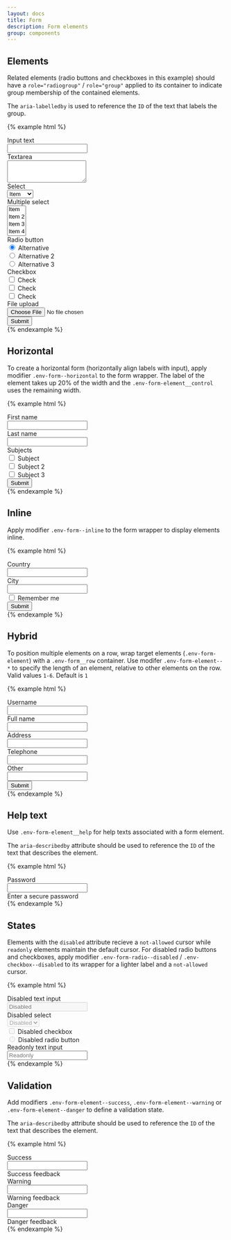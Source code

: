 ```yaml
---
layout: docs
title: Form
description: Form elements
group: components
---
```

## Elements ##

Related elements (radio buttons and checkboxes in this example) should have a `role="radiogroup"` / `role="group"` 
applied to its container to indicate group membership of the contained elements. 

The `aria-labelledby` is used to reference the `ID` of the text that labels the group.

{% example html %}
<div class="env-form">
   <div class="env-form-element">
      <label for="text" class="env-form-element__label">Input text</label>
      <div class="env-form-element__control">
         <input type="text" class="env-form-input" id="text">
      </div>
   </div>
   <div class="env-form-element">
      <label for="textarea" class="env-form-element__label">Textarea</label>
      <div class="env-form-element__control">
         <textarea class="env-form-input" id="textarea" rows="3"></textarea>
      </div>
   </div>
   <div class="env-form-element">
      <label for="select" class="env-form-element__label">Select</label>
      <div class="env-form-element__control">
         <select class="env-form-input" id="select">
            <option>Item</option>
            <option>Item 2</option>
            <option>Item 3</option>
            <option>Item 4</option>
         </select>
      </div>
   </div>
   <div class="env-form-element">
      <label for="multiple-select" class="env-form-element__label">Multiple select</label>
      <div class="env-form-element__control env-form-multiple-select">
         <select class="env-form-input" id="multiple-select" multiple>
            <option>Item</option>
            <option>Item 2</option>
            <option>Item 3</option>
            <option>Item 4</option>
         </select>
      </div>
   </div>
   <div class="env-form-element">
      <span class="env-form-element__label" id="radio-header">Radio button</span>
      <div class="env-form-element__control" role="radiogroup" aria-labelledby="radio-header">
         <div class="env-form-radio">
            <input id="radio1" type="radio" name="radios" checked>
            <label for="radio1" class="env-form-element__label">
               <span class="env-form-radio__fake"></span>
               <span class="env-form-radio__label">Alternative</span>
            </label>
         </div>
         <div class="env-form-radio">
            <input id="radio2" type="radio" name="radios">
            <label for="radio2" class="env-form-element__label">
               <span class="env-form-radio__fake"></span>
               <span class="env-form-radio__label">Alternative 2</span>
            </label>
         </div>
         <div class="env-form-radio">
            <input id="radio3" type="radio" name="radios">
            <label for="radio3" class="env-form-element__label">
               <span class="env-form-radio__fake"></span>
               <span class="env-form-radio__label">Alternative 3</span>
            </label>
         </div>
      </div>
   </div>
   <div class="env-form-element">
      <span class="env-form-element__label" id="checkbox-header">Checkbox</span>
      <div class="env-form-element__control" role="group" aria-labelledby="checkbox-header">
         <div class="env-checkbox">
            <input type="checkbox" name="options" id="cb">
            <label class="env-form-element__label" for="cb">
               <span class="env-checkbox__fake"></span>
               <span class="env-checkbox__label">Check</span>
            </label>
         </div>
         <div class="env-checkbox">
            <input type="checkbox" name="options" id="cb2">
            <label class="env-form-element__label" for="cb2">
               <span class="env-checkbox__fake"></span>
               <span class="env-checkbox__label">Check</span>
            </label>
         </div>
         <div class="env-checkbox">
            <input type="checkbox" name="options" id="cb3">
            <label class="env-form-element__label" for="cb3">
               <span class="env-checkbox__fake"></span>
               <span class="env-checkbox__label">Check</span>
            </label>
         </div>
      </div>
   </div>
   <div class="env-form-element">
      <label for="file-upload" class="env-form-element__label">File upload</label>
      <div class="env-form-element__control">
         <input type="file" id="file-upload">
      </div>
   </div>
   <div class="env-form-element">
      <button type="submit" class="env-button env-button--primary">Submit</button>
   </div>
</div>
{% endexample %}

## Horizontal ##

To create a horizontal form (horizontally align labels with input), apply modifier `.env-form--horizontal` to the form wrapper.
The label of the element takes up 20% of the width and the `.env-form-element__control` uses the remaining width.

{% example html %}
<div class="env-form env-form--horizontal">
   <div class="env-form-element">
      <label for="first-name" class="env-form-element__label">First name</label>
      <div class="env-form-element__control">
         <input type="text" class="env-form-input" id="first-name">
      </div>
   </div>
   <div class="env-form-element">
      <label for="last-name" class="env-form-element__label">Last name</label>
      <div class="env-form-element__control">
         <input type="text" class="env-form-input" id="last-name">
      </div>
   </div>
   <div class="env-form-element">
      <span class="env-form-element__label" id="subjects-header">Subjects</span>
      <div class="env-form-element__control" role="group" aria-labelledby="subjects-header">
         <div class="env-checkbox">
            <input type="checkbox" name="options" id="cb4">
            <label class="env-form-element__label" for="cb4">
               <span class="env-checkbox__fake"></span>
               <span class="env-checkbox__label">Subject</span>
            </label>
         </div>
         <div class="env-checkbox">
            <input type="checkbox" name="options" id="cb5">
            <label class="env-form-element__label" for="cb5">
               <span class="env-checkbox__fake"></span>
               <span class="env-checkbox__label">Subject 2</span>
            </label>
         </div>
         <div class="env-checkbox">
            <input type="checkbox" name="options" id="cb6">
            <label class="env-form-element__label" for="cb6">
               <span class="env-checkbox__fake"></span>
               <span class="env-checkbox__label">Subject 3</span>
            </label>
         </div>
      </div>
   </div>
   <div class="env-form-element">
      <button type="submit" class="env-button env-button--primary">Submit</button>
   </div>
</div>  
{% endexample %}

## Inline ##

Apply modifier `.env-form--inline` to the form wrapper to display elements inline.

{% example html %}
<div class="env-form env-form--inline">
   <div class="env-form-element">
      <label for="country" class="env-form-element__label">Country</label>
      <div class="env-form-element__control">
         <input type="text" class="env-form-input" id="country">
      </div>
   </div>
   <div class="env-form-element">
      <label for="city" class="env-form-element__label">City</label>
      <div class="env-form-element__control">
         <input type="text" class="env-form-input" id="city">
      </div>
   </div>
   <div class="env-form-element">
      <div class="env-form-element__control">
         <div class="env-checkbox">
            <input type="checkbox" name="options" id="cb7">
            <label class="env-form-element__label" for="cb7">
               <span class="env-checkbox__fake"></span>
               <span class="env-checkbox__label">Remember me</span>
            </label>
         </div>
      </div>
   </div>
   <div class="env-form-element">
      <button type="submit" class="env-button env-button--primary">Submit</button>
   </div>
</div>  
{% endexample %}

## Hybrid ##

To position multiple elements on a row, wrap target elements (`.env-form-element`) with a `.env-form__row` container.
Use modifer `.env-form-element--*` to specify the length of an element, relative to other elements on the row. Valid values `1-6`. Default is `1`

{% example html %}
<div class="env-form">
   <div class="env-form__row">
      <div class="env-form-element">
         <label for="username" class="env-form-element__label">Username</label>
         <div class="env-form-element__control">
            <input type="text" class="env-form-input" id="username">
         </div>
      </div>
      <div class="env-form-element">
         <label for="full-name" class="env-form-element__label">Full name</label>
         <div class="env-form-element__control">
            <input type="text" class="env-form-input" id="full-name">
         </div>
      </div>
   </div>
   <div class="env-form__row">
      <div class="env-form-element env-form-element--2">
         <label for="address" class="env-form-element__label">Address</label>
         <div class="env-form-element__control">
            <input type="text" class="env-form-input" id="address">
         </div>
      </div>
      <div class="env-form-element">
         <label for="contact-tel" class="env-form-element__label">Telephone</label>
         <div class="env-form-element__control">
            <input type="tel" class="env-form-input" id="contact-tel">
         </div>
      </div>
   </div>
   <div class="env-form-element">
      <label for="other" class="env-form-element__label">Other</label>
      <div class="env-form-element__control">
         <input type="text" class="env-form-input" id="other">
      </div>
   </div>
   <div class="env-form-element">
      <button type="submit" class="env-button env-button--primary">Submit</button>
   </div>
</div>  
{% endexample %}

## Help text ##

Use `.env-form-element__help` for help texts associated with a form element.

The `aria-describedby` attribute should be used to reference the `ID` of the text that describes the element.

{% example html %}
<div class="env-form">
   <div class="env-form-element">
      <label for="password" class="env-form-element__label">Password</label>
      <div class="env-form-element__control">
         <input type="password" class="env-form-input" id="password" aria-describedby="password-help">
      </div>
      <span id="password-help" class="env-form-element__help">Enter a secure password</span>
   </div>
</div>  
{% endexample %}

## States ##

Elements with the `disabled` attribute recieve a `not-allowed` cursor while `readonly` elements maintain the default cursor.
For disabled radio buttons and checkboxes, apply modifier `.env-form-radio--disabled` / `.env-checkbox--disabled` to its wrapper for a lighter label and a `not-allowed` cursor.

{% example html %}
<div class="env-form">
   <div class="env-form-element">
      <label for="disabled" class="env-form-element__label">Disabled text input</label>
      <div class="env-form-element__control">
         <input type="text" class="env-form-input" id="disabled" placeholder="Disabled" disabled>
      </div>
   </div>
   <div class="env-form-element">
      <label for="disabled-select" class="env-form-element__label">Disabled select</label>
      <div class="env-form-element__control">
         <select class="env-form-input" id="disabled-select" disabled>
            <option>Disabled</option>
         </select>
      </div>
   </div>
   <div class="env-form-element">
      <div class="env-form-element__control">
         <div class="env-checkbox env-checkbox--disabled">
            <input type="checkbox" name="options" id="cb8" disabled>
            <label class="env-form-element__label" for="cb8">
               <span class="env-checkbox__fake"></span>
               <span class="env-checkbox__label">Disabled checkbox</span>
            </label>
         </div>
      </div>
   </div>
   <div class="env-form-element">
      <div class="env-form-element__control">
         <div class="env-form-radio env-form-radio--disabled">
            <label class="env-form-element__label">
               <input type="radio" disabled>
               Disabled radio button
            </label>
         </div>
      </div>
   </div>
   <div class="env-form-element">
      <label for="readonly" class="env-form-element__label">Readonly text input</label>
      <div class="env-form-element__control">
         <input type="text" class="env-form-input" id="readonly" placeholder="Readonly" readonly>
      </div>
   </div>
</div>  
{% endexample %}

## Validation ##

Add modifiers `.env-form-element--success`, `.env-form-element--warning` or `.env-form-element--danger` to define a validation state.

The `aria-describedby` attribute should be used to reference the `ID` of the text that describes the element.

{% example html %}
<div class="env-form">
   <div class="env-form-element env-form-element--success">
      <label for="success" class="env-form-element__label">Success</label>
      <div class="env-form-element__control">
         <input type="text" class="env-form-input" id="success" aria-describedby="success-feedback">
      </div>
      <span id="success-feedback" class="env-form-element__feedback">Success feedback</span>
   </div>
   <div class="env-form-element env-form-element--warning">
      <label for="warning" class="env-form-element__label">Warning</label>
      <div class="env-form-element__control">
         <input type="text" class="env-form-input" id="warning" aria-describedby="warning-feedback">
      </div>
      <span id="warning-feedback" class="env-form-element__feedback">Warning feedback</span>
   </div>
   <div class="env-form-element env-form-element--danger">
      <label for="danger" class="env-form-element__label">Danger</label>
      <div class="env-form-element__control">
         <input type="text" class="env-form-input" id="danger" aria-describedby="danger-feedback">
      </div>
      <span id="danger-feedback" class="env-form-element__feedback">Danger feedback</span>
   </div>
</div>  
{% endexample %}
